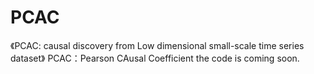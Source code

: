 # PCAC
《PCAC:  causal discovery from Low dimensional small-scale time series dataset》 PCAC：Pearson CAusal Coefficient
the code is coming soon.
